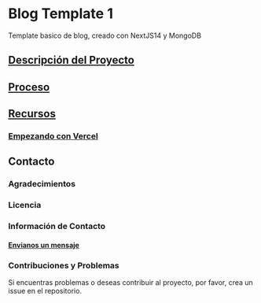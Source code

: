 # Blog Template 1
Template basico de blog, creado con NextJS14 y MongoDB

## [Descripción del Proyecto](markdown/descripcion.md)

## [Proceso](markdown/proceso.md)

<!-- ## [Contratos Desplegados](markdown/contratos_desplegados.md) -->

## [Recursos](markdown/recursos.md)

### [Empezando con Vercel](markdown/empezar_con_vercel.md)

## Contacto

### Agradecimientos

### Licencia

### Información de Contacto

#### [Envianos un mensaje](mailto:queen420nft@gmail.com)

### Contribuciones y Problemas

Si encuentras problemas o deseas contribuir al proyecto, por favor, crea un issue en el repositorio.


